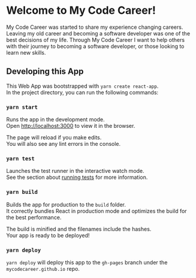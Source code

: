 # Welcome to My Code Career!

My Code Career was started to share my experience changing careers. Leaving
my old career and becoming a software developer was one of the best decisions
of my life. Through My Code Career I want to help others with their journey
to becoming a software developer, or those looking to learn new skills.

## Developing this App

This Web App was bootstrapped with `yarn create react-app`.\
In the project directory, you can run the following commands:

### `yarn start`

Runs the app in the development mode.\
Open [http://localhost:3000](http://localhost:3000) to view it in the browser.

The page will reload if you make edits.\
You will also see any lint errors in the console.

### `yarn test`

Launches the test runner in the interactive watch mode.\
See the section about [running tests](https://facebook.github.io/create-react-app/docs/running-tests) for more information.

### `yarn build`

Builds the app for production to the `build` folder.\
It correctly bundles React in production mode and optimizes the build for the best performance.

The build is minified and the filenames include the hashes.\
Your app is ready to be deployed!

### `yarn deploy`

`yarn deploy` will deploy this app to the `gh-pages` branch under the
`mycodecareer.github.io` repo.
